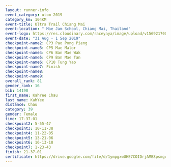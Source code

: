 ```yaml
---
layout: runner-info 
event_category: utcm-2019 
category_km: 104KM 
event-title: Ultra Trail Chiang Mai 
event-location: " Mae Jam School, Chiang Mai, Thailand" 
event-logo: https://res.cloudinary.com/raceyaya/image/upload/v1569217001/logo/ultra-trail-chiangmai_ay7efp.jpg 
event-date: "31 Aug - 1 Sep 2019" 
checkpoint-name2: CP3 Pao Pong Pieng 
checkpoint-name3: CP5 Mae Malor 
checkpoint-name4: CP6 Ban Mae Wak  
checkpoint-name5: CP9 Ban Mae Tan 
checkpoint-name6: CP10 Tung Yao 
checkpoint-name7: Finish 
checkpoint-name8: 
checkpoint-name9: 
overall_rank: 81
gender_rank: 16
bib: 14198
first_name: KahYee Chau
last_name: KahYee
distance: Chau
category: 39
gender: Female
time: 17-37-01
checkpoint2: 5-55-47
checkpoint3: 10-11-38
checkpoint4: 11-22-05
checkpoint5: 13-21-06
checkpoint6: 16-13-18
checkpoint7: 1-23-43
finish: 21-37-01
certificate: https://drive.google.com/file/d/1ympgxwUHE7COIDrjAMB8psmgqt6G2t-P/view?usp=sharing
---
```

